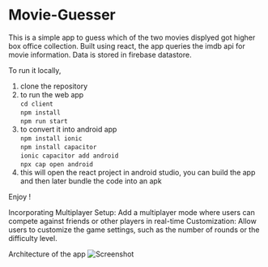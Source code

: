 # Movie-Guesser

This is a simple app to guess which of the two movies displyed got higher box office collection.
Built using react, the app queries the imdb api for movie information. Data is stored in firebase datastore.

To run it locally,
1. clone the repository
2. to run the web app <br>
```cd client``` <br>
```npm install``` <br>
```npm run start``` <br>
3. to convert it into android app <br>
```npm install ionic``` <br> 
```npm install capacitor``` <br>
```ionic capacitor add android``` <br>
```npx cap open android``` <br>
4. this will open the react project in android studio, you can build the app and then later bundle the code into an apk <br>

Enjoy !

Incorporating Multiplayer Setup: Add a multiplayer mode where users can compete against friends or other players in real-time
Customization: Allow users to customize the game settings, such as the number of rounds or the difficulty level.

Architecture of the app
![Screenshot](movie_guesser.jpg)
